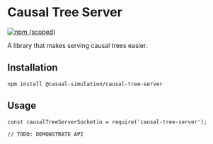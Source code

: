 # Causal Tree Server

[![npm (scoped)](https://img.shields.io/npm/v/@casual-simulation/causal-tree-server.svg)](https://www.npmjs.com/package/@casual-simulation/causal-tree-server)

A library that makes serving causal trees easier.

## Installation

```
npm install @casual-simulation/causal-tree-server
```

## Usage

```
const causalTreeServerSocketio = require('causal-tree-server');

// TODO: DEMONSTRATE API
```
